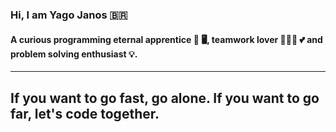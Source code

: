 ### Hi, I am Yago Janos :brazil:

#### A curious programming eternal apprentice :book: :desktop_computer:, teamwork lover :people_holding_hands: :two_hearts: and problem solving enthusiast :bulb:.
---
If you want to go fast, go alone. If you want to go far, let's code together.
---
